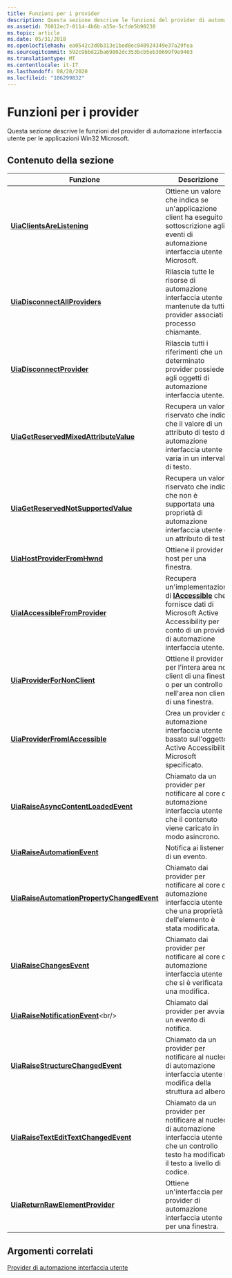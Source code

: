 ```yaml
---
title: Funzioni per i provider
description: Questa sezione descrive le funzioni del provider di automazione interfaccia utente per le applicazioni Win32 Microsoft.
ms.assetid: 76012ec7-0114-4b6b-a35e-5cfde5b90230
ms.topic: article
ms.date: 05/31/2018
ms.openlocfilehash: ea0542c3d0b313e1bed8ec040924349e37a29fea
ms.sourcegitcommit: 592c9bbd22ba69802dc353bcb5eb30699f9e9403
ms.translationtype: MT
ms.contentlocale: it-IT
ms.lasthandoff: 08/20/2020
ms.locfileid: "106299832"
---
```

# <a name="functions-for-providers"></a>Funzioni per i provider

Questa sezione descrive le funzioni del provider di automazione interfaccia utente per le applicazioni Win32 Microsoft.

## <a name="in-this-section"></a>Contenuto della sezione



| Funzione                                                                                                 | Descrizione                                                                                                                                                        |
|----------------------------------------------------------------------------------------------------------|--------------------------------------------------------------------------------------------------------------------------------------------------------------------|
| [**UiaClientsAreListening**](/windows/desktop/api/UIAutomationCoreApi/nf-uiautomationcoreapi-uiaclientsarelistening)<br/>                       | Ottiene un valore che indica se un'applicazione client ha eseguito la sottoscrizione agli eventi di automazione interfaccia utente Microsoft.<br/>                                             |
| [**UiaDisconnectAllProviders**](/windows/desktop/api/UIAutomationCoreApi/nf-uiautomationcoreapi-uiadisconnectallproviders)<br/>                         | Rilascia tutte le risorse di automazione interfaccia utente mantenute da tutti i provider associati al processo chiamante. <br/>                                               |
| [**UiaDisconnectProvider**](/windows/desktop/api/UIAutomationCoreApi/nf-uiautomationcoreapi-uiadisconnectprovider)<br/>                                 | Rilascia tutti i riferimenti che un determinato provider possiede agli oggetti di automazione interfaccia utente.<br/>                                                                      |
| [**UiaGetReservedMixedAttributeValue**](/windows/desktop/api/UIAutomationCoreApi/nf-uiautomationcoreapi-uiagetreservedmixedattributevalue)<br/> | Recupera un valore riservato che indica che il valore di un attributo di testo di automazione interfaccia utente varia in un intervallo di testo.<br/>                                      |
| [**UiaGetReservedNotSupportedValue**](/windows/desktop/api/UIAutomationCoreApi/nf-uiautomationcoreapi-uiagetreservednotsupportedvalue)<br/>     | Recupera un valore riservato che indica che non è supportata una proprietà di automazione interfaccia utente o un attributo di testo.<br/>                                               |
| [**UiaHostProviderFromHwnd**](/windows/desktop/api/UIAutomationCoreApi/nf-uiautomationcoreapi-uiahostproviderfromhwnd)<br/>                     | Ottiene il provider host per una finestra.<br/>                                                                                                                    |
| [**UiaIAccessibleFromProvider**](/windows/desktop/api/uiautomationcoreapi/nf-uiautomationcoreapi-uiaiaccessiblefromprovider)<br/>                   | Recupera un'implementazione di [**IAccessible**](/windows/desktop/api/oleacc/nn-oleacc-iaccessible) che fornisce dati di Microsoft Active Accessibility per conto di un provider di automazione interfaccia utente.<br/> |
| [**UiaProviderForNonClient**](/windows/desktop/api/UIAutomationCoreApi/nf-uiautomationcoreapi-uiaproviderfornonclient)<br/>                     | Ottiene il provider per l'intera area non client di una finestra o per un controllo nell'area non client di una finestra.<br/>                                      |
| [**UiaProviderFromIAccessible**](/windows/desktop/api/UIAutomationCoreApi/nf-uiautomationcoreapi-uiaproviderfromiaccessible)<br/>               | Crea un provider di automazione interfaccia utente basato sull'oggetto Active Accessibility Microsoft specificato.<br/>                                                          |
| [**UiaRaiseAsyncContentLoadedEvent**](/windows/desktop/api/UIAutomationCoreApi/nf-uiautomationcoreapi-uiaraiseasynccontentloadedevent)<br/>     | Chiamato da un provider per notificare al core di automazione interfaccia utente che il contenuto viene caricato in modo asincrono.<br/>                                                      |
| [**UiaRaiseAutomationEvent**](/windows/desktop/api/UIAutomationCoreApi/nf-uiautomationcoreapi-uiaraiseautomationevent)<br/>                     | Notifica ai listener di un evento.<br/>                                                                                                                         |
| [**UiaRaiseAutomationPropertyChangedEvent**](/windows/desktop/api/UIAutomationCoreApi/nf-uiautomationcoreapi-uiaraiseautomationpropertychangedevent)<br/>    | Chiamato dai provider per notificare al core di automazione interfaccia utente che una proprietà dell'elemento è stata modificata.<br/>                                                              |
| [**UiaRaiseChangesEvent**](/windows/desktop/api/UIAutomationCoreApi/nf-uiautomationcoreapi-uiaraisechangesevent)<br/>                           | Chiamato dai provider per notificare al core di automazione interfaccia utente che si è verificata una modifica.<br/>                                                                        |
| [**UiaRaiseNotificationEvent**](https://www.bing.com/search?q=**UiaRaiseNotificationEvent**)<br/>             | Chiamato dai provider per avviare un evento di notifica.<br/>                                                                                                   |
| [**UiaRaiseStructureChangedEvent**](/windows/desktop/api/UIAutomationCoreApi/nf-uiautomationcoreapi-uiaraisestructurechangedevent)<br/>         | Chiamato da un provider per notificare al nucleo di automazione interfaccia utente la modifica della struttura ad albero.<br/>                                                              |
| [**UiaRaiseTextEditTextChangedEvent**](/windows/desktop/api/UIAutomationCoreApi/nf-uiautomationcoreapi-uiaraisetextedittextchangedevent)<br/>   | Chiamato da un provider per notificare al nucleo di automazione interfaccia utente che un controllo testo ha modificato il testo a livello di codice.<br/>                                            |
| [**UiaReturnRawElementProvider**](/windows/desktop/api/UIAutomationCoreApi/nf-uiautomationcoreapi-uiareturnrawelementprovider)<br/>             | Ottiene un'interfaccia per il provider di automazione interfaccia utente per una finestra.<br/>                                                                                           |



 

## <a name="related-topics"></a>Argomenti correlati

<dl> <dt>

[Provider di automazione interfaccia utente](uiauto-entry-uiautoprovidersforwin32apps.md)
</dt> </dl>

 

